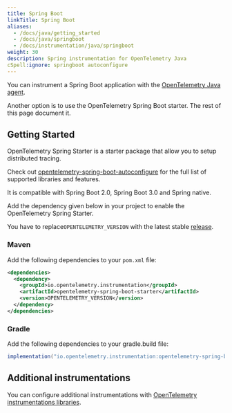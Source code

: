 ```yaml
---
title: Spring Boot
linkTitle: Spring Boot
aliases:
  - /docs/java/getting_started
  - /docs/java/springboot
  - /docs/instrumentation/java/springboot
weight: 30
description: Spring instrumentation for OpenTelemetry Java
cSpell:ignore: springboot autoconfigure 
---
```


You can instrument a Spring Boot application with the [OpenTelemetry Java agent](automatic/_index).

Another option is to use the OpenTelemetry Spring Boot starter. The rest of this page document it.

## Getting Started

OpenTelemetry Spring Starter is a starter package that allow you to setup distributed tracing.

Check out [opentelemetry-spring-boot-autoconfigure](https://github.com/open-telemetry/opentelemetry-java-instrumentation/blob/main/instrumentation/spring/spring-boot-autoconfigure/README.md#features) for the full list of supported libraries and features.

It is compatible with Spring Boot 2.0, Spring Boot 3.0 and Spring native.

Add the dependency given below in your project to enable the OpenTelemetry Spring Starter.

You have to replace`OPENTELEMETRY_VERSION` with the latest stable [release](https://search.maven.org/search?q=g:io.opentelemetry).

### Maven

Add the following dependencies to your `pom.xml` file:

```xml
<dependencies>
  <dependency>
    <groupId>io.opentelemetry.instrumentation</groupId>
    <artifactId>opentelemetry-spring-boot-starter</artifactId>
    <version>OPENTELEMETRY_VERSION</version>
  </dependency>
</dependencies>
```

### Gradle

Add the following dependencies to your gradle.build file:

```groovy
implementation("io.opentelemetry.instrumentation:opentelemetry-spring-boot-starter:OPENTELEMETRY_VERSION")
```

## Additional instrumentations

You can configure additional instrumentations with [OpenTelemetry instrumentations libraries](https://github.com/open-telemetry/opentelemetry-java-instrumentation/blob/main/docs/supported-libraries.md#libraries--frameworks).
